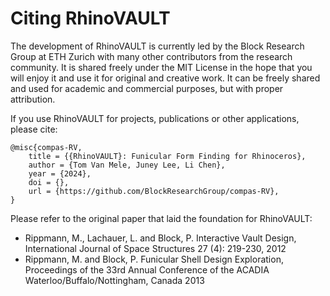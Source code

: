 # Citing RhinoVAULT

The development of RhinoVAULT is currently led by the Block Research Group at ETH Zurich with many other contributors from the research community. It is shared freely under the MIT License in the hope that you will enjoy it and use it for original and creative work. It can be freely shared and used for academic and commercial purposes, but with proper attribution.

If you use RhinoVAULT for projects, publications or other applications, please cite:

```
@misc{compas-RV,
    title = {{RhinoVAULT}: Funicular Form Finding for Rhinoceros},
    author = {Tom Van Mele, Juney Lee, Li Chen},
    year = {2024},
    doi = {},
    url = {https://github.com/BlockResearchGroup/compas-RV},
}
```

Please refer to the original paper that laid the foundation for RhinoVAULT:

* Rippmann, M., Lachauer, L. and Block, P. Interactive Vault Design, International Journal of Space Structures 27 (4): 219-230, 2012 &#x20;
* Rippmann, M. and Block, P. Funicular Shell Design Exploration, Proceedings of the 33rd Annual Conference of the ACADIA Waterloo/Buffalo/Nottingham, Canada 2013    &#x20;

